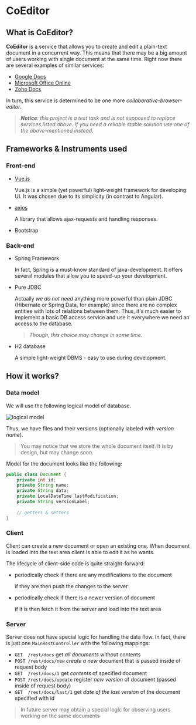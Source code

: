 # CoEditor

## What is CoEditor?

**CoEditor** is a service that allows you to create and edit a plain-text document in a concurrent way. This means that there may be a big amount of users working with single document at the same time.
Right now there are several examples of similar services:
* [Google Docs](https://docs.google.com/)
* [Microsoft Office Online](https://products.office.com/ru-ru/office-online/documents-spreadsheets-presentations-office-online)
* [Zoho Docs](https://www.zoho.eu/docs/)

In turn, this service is determined to be one more _collaborative-browser-editor_.

> _**Notice**: this project is a test task and is not supposed to replace services listed above. If you need a reliable stable solution use one of the above-mentioned instead._

## Frameworks & Instruments used

### Front-end

* [Vue.js](https://ru.vuejs.org/v2/guide/index.html)

  Vue.js is a simple (yet powerful) light-weight framework for developing UI. It was chosen due to its simplicity (in contrast to Angular).
* [axios](https://github.com/axios/axios)

  A library that allows ajax-requests and handling responses.
 
* Bootstrap
  
### Back-end

* Spring Framework

  In fact, Spring is a must-know standard of java-development. It offers several modules that allow you to speed-up your development.
* Pure JDBC
  
  Actually _we do not need_ anything more powerful than plain JDBC (Hibernate or Spring Data, for example) since there are no complex entities with lots of relations between them. Thus, it's much easier to implement a basic DB access service and use it everywhere we need an access to the database. 
  > _Though, this choice may change in some time._
* H2 database

  A simple light-weight DBMS - easy to use during development.
  
## How it works?

### Data model

We will use the following logical model of database.

![logical model](https://image.ibb.co/dgP8ko/Model.png)

Thus, we have files and their versions (optionally labeled with _version name_).
 > You may notice that we store the whole document itself. It is by design, but may change soon.

Model for the document looks like the following:
```java
public class Document {
    private int id;
    private String name;
    private String data;
    private LocalDateTime lastModification;
    private String versionLabel;
    
    // getters & setters
}
```

### Client

Client can create a new document or open an existing one. When document is loaded into the text area client is able to edit it as he wants.

The lifecycle of client-side code is quite straight-forward:
* periodically check if there are any modifications to the document
  
  if they are then push the changes to the server
* periodically check if there is a newer version of document

  if it is then fetch it from the server and load into the text area
  
### Server

Server does not have special logic for handling the data flow. In fact, there is just one `MainRestController` with the following mappings:
* `GET  /rest/docs`
get _all documents_ without contents
* `POST /rest/docs/new`
_create a new_ document that is passed inside of request body
* `GET  /rest/docs/1`
get _contents_ of specified document
* `POST /rest/docs/update`
register _new version_ of document (passed inside of request body)
* `GET  /rest/docs/last/1`
get _date of the last version_ of the document specified with id

> In future server may obtain a special logic for observing users working on the same documents